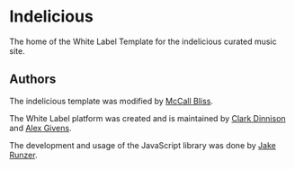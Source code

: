 
# Indelicious

The home of the White Label Template for the indelicious curated music site. 

## Authors

The indelicious template was modified by [McCall Bliss](https://github.com/mbliss04).

The White Label platform was created and is maintained by [Clark Dinnison](https://github.com/cdinnison) and [Alex Givens](https://github.com/AlexGivens).

The development and usage of the JavaScript library was done by [Jake Runzer](https://github.com/coffee-cup).
